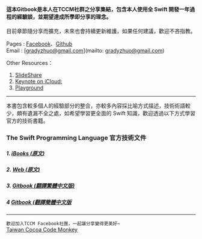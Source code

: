 #### 這本Gitbook是本人在TCCM社群之分享集結，包含本人使用全 Swift 開發一年過程的經驗談，並期望達成所學即分享的理念。


目前章節隨分享而擴充，未來也會持續更新維護，如果任何建議，歡迎不吝指教。



Pages : [Facebook](https://www.facebook.com/gradyzhuo)、[Github](https://www.github.com/gradyzhuo)
<br />
Email : [gradyzhuo@gmail.com](mailto: gradyzhuo@gmail.com) 


Other Resources：
1. [SlideShare](http://www.slideshare.net/gradyzhuo/swift-n)
2. [Keynote on iCloud:](https://goo.gl/8gWNU2 )
3. [Playground](https://github.com/gradyzhuo/MeetSwiftTutorial/tree/Episode_1)


---
本書包含較多個人的經驗部分的整合，亦較多內容採比喻方式描述，技術術語較少，頗有遺漏不全之處，如希望學習更全面的 Swift 知識，歡迎透過以下方式學習官方的技術書籍。

### The Swift Programming Language 官方技術文件

##### 1. [iBooks (原文)](https://itunes.apple.com/tw/book/swift-programming-language/id881256329?mt=11)
##### 2. [Web (原文)](https://developer.apple.com/library/ios/documentation/Swift/Conceptual/Swift_Programming_Language/index.html#//apple_ref/doc/uid/TP40014097-CH3-ID0) 
##### 3. [Gitbook (翻譯繁體中文版)](https://www.gitbook.com/book/mikimoto/the-swift-programming-language-zh-tw/details)
##### 4 [Gitbook (翻譯簡體中文版](https://www.gitbook.com/book/numbbbbb/-the-swift-programming-language-/details)


---
`歡迎加入TCCM Facebook社團，一起讓分享變得更美好~`<br />[Taiwan Cocoa Code Monkey](https://www.facebook.com/groups/twccm)